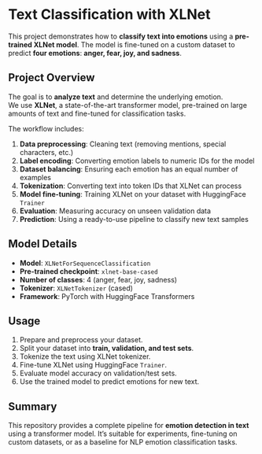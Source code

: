 # Text Classification with XLNet

This project demonstrates how to **classify text into emotions** using a **pre-trained XLNet model**. The model is fine-tuned on a custom dataset to predict **four emotions**: **anger, fear, joy, and sadness**.

## Project Overview

The goal is to **analyze text** and determine the underlying emotion.  
We use **XLNet**, a state-of-the-art transformer model, pre-trained on large amounts of text and fine-tuned for classification tasks.  

The workflow includes:
1. **Data preprocessing**: Cleaning text (removing mentions, special characters, etc.)  
2. **Label encoding**: Converting emotion labels to numeric IDs for the model  
3. **Dataset balancing**: Ensuring each emotion has an equal number of examples  
4. **Tokenization**: Converting text into token IDs that XLNet can process  
5. **Model fine-tuning**: Training XLNet on your dataset with HuggingFace `Trainer`  
6. **Evaluation**: Measuring accuracy on unseen validation data  
7. **Prediction**: Using a ready-to-use pipeline to classify new text samples  

## Model Details

- **Model**: `XLNetForSequenceClassification`  
- **Pre-trained checkpoint**: `xlnet-base-cased`  
- **Number of classes**: 4 (anger, fear, joy, sadness)  
- **Tokenizer**: `XLNetTokenizer` (cased)  
- **Framework**: PyTorch with HuggingFace Transformers  

## Usage

1. Prepare and preprocess your dataset.  
2. Split your dataset into **train, validation, and test sets**.  
3. Tokenize the text using XLNet tokenizer.  
4. Fine-tune XLNet using HuggingFace `Trainer`.  
5. Evaluate model accuracy on validation/test sets.  
6. Use the trained model to predict emotions for new text.  

## Summary

This repository provides a complete pipeline for **emotion detection in text** using a transformer model. It’s suitable for experiments, fine-tuning on custom datasets, or as a baseline for NLP emotion classification tasks.
